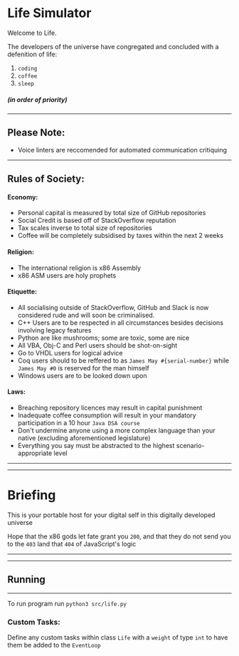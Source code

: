 # Life Simulator

Welcome to Life.

The developers of the universe have congregated and concluded with a defenition of life:
1. `coding`
2. `coffee`
3. `sleep`

##### (in order of priority)

---

## Please Note:

- Voice linters are reccomended for automated communication critiquing

---

## Rules of Society:


#### Economy:
- Personal capital is measured by total size of GitHub repositories
- Social Credit is based off of StackOverflow reputation
- Tax scales inverse to total size of repositories
- Coffee will be completely subsidised by taxes within the next 2 weeks

#### Religion:
- The international religion is x86 Assembly
- x86 ASM users are holy prophets


#### Etiquette:
- All socialising outside of StackOverflow, GitHub and Slack is now considered rude and will soon be criminalised.
- C++ Users are to be respected in all circumstances besides decisions involving legacy features
- Python are like mushrooms; some are toxic, some are nice
- All VBA, Obj-C and Perl users should be shot-on-sight
- Go to VHDL users for logical advice
- Coq users should to be reffered to as `James May #{serial-number}` while `James May #0` is reserved for the man himself
- Windows users are to be looked down upon

#### Laws:
- Breaching repository licences may result in capital punishment
- Inadequate coffee consumption will result in your mandatory participation in a 10 hour `Java DSA course`
- Don't undermine anyone using a more complex language than your native (excluding aforementioned legislature)
- Everything you say must be abstracted to the highest scenario-appropriate level

---
---

# Briefing

This is your portable host for your digital self in this digitally developed universe

Hope that the x86 gods let fate grant you `200`, and that they do not send you to the `403` land that `404` of JavaScript's logic

---
---

## Running
---

To run program run `python3 src/life.py`

### Custom Tasks:

Define any custom tasks within class `Life` with a `weight` of type `int` to have them be added to the `EventLoop`
